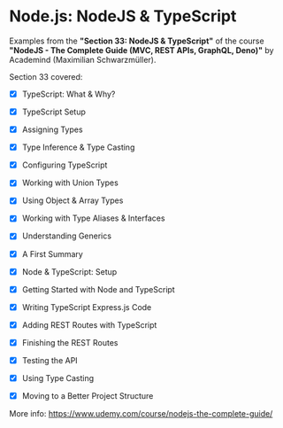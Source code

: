 # Node.js: NodeJS & TypeScript

Examples from the **"Section 33: NodeJS & TypeScript"** of the course **"NodeJS - The Complete Guide (MVC, REST APIs, GraphQL, Deno)"** by Academind (Maximilian Schwarzmüller).

Section 33 covered:

- [x] TypeScript: What & Why?
- [x] TypeScript Setup
- [x] Assigning Types
- [x] Type Inference & Type Casting
- [x] Configuring TypeScript
- [x] Working with Union Types
- [x] Using Object & Array Types
- [x] Working with Type Aliases & Interfaces
- [x] Understanding Generics
- [x] A First Summary
- [x] Node & TypeScript: Setup
- [x] Getting Started with Node and TypeScript
- [x] Writing TypeScript Express.js Code
- [x] Adding REST Routes with TypeScript
- [x] Finishing the REST Routes
- [x] Testing the API
- [x] Using Type Casting
- [x] Moving to a Better Project Structure



More info: https://www.udemy.com/course/nodejs-the-complete-guide/